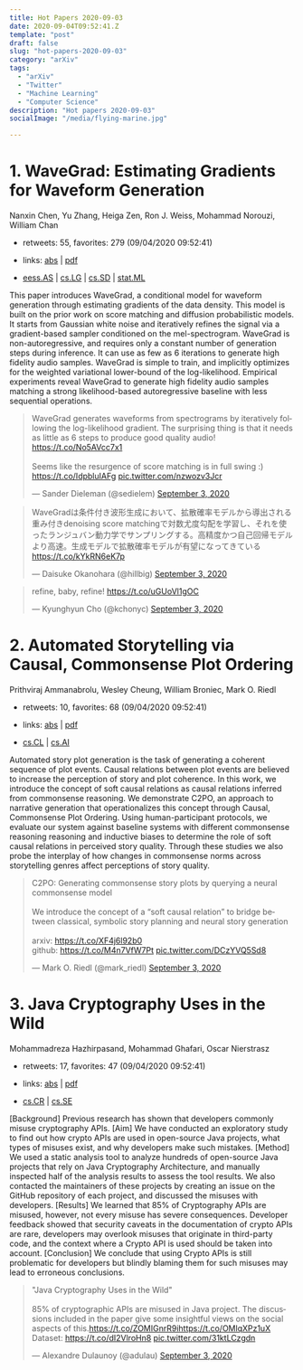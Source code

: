 ```yaml
---
title: Hot Papers 2020-09-03
date: 2020-09-04T09:52:41.Z
template: "post"
draft: false
slug: "hot-papers-2020-09-03"
category: "arXiv"
tags:
  - "arXiv"
  - "Twitter"
  - "Machine Learning"
  - "Computer Science"
description: "Hot papers 2020-09-03"
socialImage: "/media/flying-marine.jpg"

---
```


# 1. WaveGrad: Estimating Gradients for Waveform Generation

Nanxin Chen, Yu Zhang, Heiga Zen, Ron J. Weiss, Mohammad Norouzi, William Chan

- retweets: 55, favorites: 279 (09/04/2020 09:52:41)

- links: [abs](https://arxiv.org/abs/2009.00713) | [pdf](https://arxiv.org/pdf/2009.00713)
- [eess.AS](https://arxiv.org/list/eess.AS/recent) | [cs.LG](https://arxiv.org/list/cs.LG/recent) | [cs.SD](https://arxiv.org/list/cs.SD/recent) | [stat.ML](https://arxiv.org/list/stat.ML/recent)

This paper introduces WaveGrad, a conditional model for waveform generation through estimating gradients of the data density. This model is built on the prior work on score matching and diffusion probabilistic models. It starts from Gaussian white noise and iteratively refines the signal via a gradient-based sampler conditioned on the mel-spectrogram. WaveGrad is non-autoregressive, and requires only a constant number of generation steps during inference. It can use as few as 6 iterations to generate high fidelity audio samples. WaveGrad is simple to train, and implicitly optimizes for the weighted variational lower-bound of the log-likelihood. Empirical experiments reveal WaveGrad to generate high fidelity audio samples matching a strong likelihood-based autoregressive baseline with less sequential operations.

<blockquote class="twitter-tweet"><p lang="en" dir="ltr">WaveGrad generates waveforms from spectrograms by iteratively following the log-likelihood gradient. The surprising thing is that it needs as little as 6 steps to produce good quality audio! <a href="https://t.co/No5AVcc7x1">https://t.co/No5AVcc7x1</a><br><br>Seems like the resurgence of score matching is in full swing :) <a href="https://t.co/IdpbluIAFg">https://t.co/IdpbluIAFg</a> <a href="https://t.co/nzwozv3Jcr">pic.twitter.com/nzwozv3Jcr</a></p>&mdash; Sander Dieleman (@sedielem) <a href="https://twitter.com/sedielem/status/1301328244529135621?ref_src=twsrc%5Etfw">September 3, 2020</a></blockquote>
<script async src="https://platform.twitter.com/widgets.js" charset="utf-8"></script>

<blockquote class="twitter-tweet"><p lang="ja" dir="ltr">WaveGradは条件付き波形生成において、拡散確率モデルから導出される重み付きdenoising score matchingで対数尤度勾配を学習し、それを使ったランジュバン動力学でサンプリングする。高精度かつ自己回帰モデルより高速。生成モデルで拡散確率モデルが有望になってきている <a href="https://t.co/kYkRN6eK7p">https://t.co/kYkRN6eK7p</a></p>&mdash; Daisuke Okanohara (@hillbig) <a href="https://twitter.com/hillbig/status/1301661158886129665?ref_src=twsrc%5Etfw">September 3, 2020</a></blockquote>
<script async src="https://platform.twitter.com/widgets.js" charset="utf-8"></script>

<blockquote class="twitter-tweet"><p lang="en" dir="ltr">refine, baby, refine! <a href="https://t.co/uGUoVl1gOC">https://t.co/uGUoVl1gOC</a></p>&mdash; Kyunghyun Cho (@kchonyc) <a href="https://twitter.com/kchonyc/status/1301368566567120896?ref_src=twsrc%5Etfw">September 3, 2020</a></blockquote>
<script async src="https://platform.twitter.com/widgets.js" charset="utf-8"></script>




# 2. Automated Storytelling via Causal, Commonsense Plot Ordering

Prithviraj Ammanabrolu, Wesley Cheung, William Broniec, Mark O. Riedl

- retweets: 10, favorites: 68 (09/04/2020 09:52:41)

- links: [abs](https://arxiv.org/abs/2009.00829) | [pdf](https://arxiv.org/pdf/2009.00829)
- [cs.CL](https://arxiv.org/list/cs.CL/recent) | [cs.AI](https://arxiv.org/list/cs.AI/recent)

Automated story plot generation is the task of generating a coherent sequence of plot events. Causal relations between plot events are believed to increase the perception of story and plot coherence. In this work, we introduce the concept of soft causal relations as causal relations inferred from commonsense reasoning. We demonstrate C2PO, an approach to narrative generation that operationalizes this concept through Causal, Commonsense Plot Ordering. Using human-participant protocols, we evaluate our system against baseline systems with different commonsense reasoning reasoning and inductive biases to determine the role of soft causal relations in perceived story quality. Through these studies we also probe the interplay of how changes in commonsense norms across storytelling genres affect perceptions of story quality.

<blockquote class="twitter-tweet"><p lang="en" dir="ltr">C2PO: Generating commonsense story plots by querying a neural commonsense model<br><br>We introduce the concept of a “soft causal relation” to bridge between classical, symbolic story planning and neural story generation<br><br>arxiv: <a href="https://t.co/XF4j6l92b0">https://t.co/XF4j6l92b0</a><br>github: <a href="https://t.co/M4n7VfW7Pt">https://t.co/M4n7VfW7Pt</a> <a href="https://t.co/DCzYVQ5Sd8">pic.twitter.com/DCzYVQ5Sd8</a></p>&mdash; Mark O. Riedl (@mark_riedl) <a href="https://twitter.com/mark_riedl/status/1301551778509455366?ref_src=twsrc%5Etfw">September 3, 2020</a></blockquote>
<script async src="https://platform.twitter.com/widgets.js" charset="utf-8"></script>




# 3. Java Cryptography Uses in the Wild

Mohammadreza Hazhirpasand, Mohammad Ghafari, Oscar Nierstrasz

- retweets: 17, favorites: 47 (09/04/2020 09:52:41)

- links: [abs](https://arxiv.org/abs/2009.01101) | [pdf](https://arxiv.org/pdf/2009.01101)
- [cs.CR](https://arxiv.org/list/cs.CR/recent) | [cs.SE](https://arxiv.org/list/cs.SE/recent)

[Background] Previous research has shown that developers commonly misuse cryptography APIs. [Aim] We have conducted an exploratory study to find out how crypto APIs are used in open-source Java projects, what types of misuses exist, and why developers make such mistakes. [Method] We used a static analysis tool to analyze hundreds of open-source Java projects that rely on Java Cryptography Architecture, and manually inspected half of the analysis results to assess the tool results. We also contacted the maintainers of these projects by creating an issue on the GitHub repository of each project, and discussed the misuses with developers. [Results] We learned that 85% of Cryptography APIs are misused, however, not every misuse has severe consequences. Developer feedback showed that security caveats in the documentation of crypto APIs are rare, developers may overlook misuses that originate in third-party code, and the context where a Crypto API is used should be taken into account. [Conclusion] We conclude that using Crypto APIs is still problematic for developers but blindly blaming them for such misuses may lead to erroneous conclusions.

<blockquote class="twitter-tweet"><p lang="en" dir="ltr">&quot;Java Cryptography Uses in the Wild&quot;<br><br>85% of cryptographic APIs are misused in Java project. The discussions included in the paper give some insightful views on the social aspects of this.<a href="https://t.co/ZOMIGnrR9i">https://t.co/ZOMIGnrR9i</a><a href="https://t.co/OMlqXPz1uX">https://t.co/OMlqXPz1uX</a><br>Dataset: <a href="https://t.co/dI2VlroHn8">https://t.co/dI2VlroHn8</a> <a href="https://t.co/31ktLCzgdn">pic.twitter.com/31ktLCzgdn</a></p>&mdash; Alexandre Dulaunoy (@adulau) <a href="https://twitter.com/adulau/status/1301473335365246981?ref_src=twsrc%5Etfw">September 3, 2020</a></blockquote>
<script async src="https://platform.twitter.com/widgets.js" charset="utf-8"></script>



